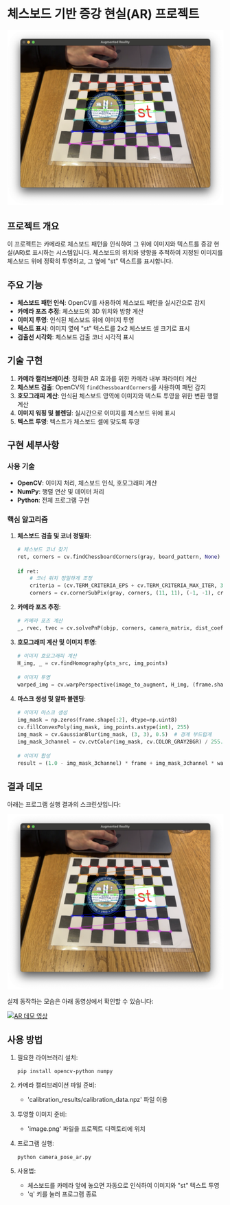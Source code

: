# 체스보드 기반 증강 현실(AR) 프로젝트

![AR 데모 이미지](screenshot.png)

## 프로젝트 개요

이 프로젝트는 카메라로 체스보드 패턴을 인식하여 그 위에 이미지와 텍스트를 증강 현실(AR)로 표시하는 시스템입니다. 체스보드의 위치와 방향을 추적하여 지정된 이미지를 체스보드 위에 정확히 투영하고, 그 옆에 "st" 텍스트를 표시합니다.

## 주요 기능

- **체스보드 패턴 인식**: OpenCV를 사용하여 체스보드 패턴을 실시간으로 감지
- **카메라 포즈 추정**: 체스보드의 3D 위치와 방향 계산
- **이미지 투영**: 인식된 체스보드 위에 이미지 투영
- **텍스트 표시**: 이미지 옆에 "st" 텍스트를 2x2 체스보드 셀 크기로 표시
- **검출선 시각화**: 체스보드 검출 코너 시각적 표시

## 기술 구현

1. **카메라 캘리브레이션**: 정확한 AR 효과를 위한 카메라 내부 파라미터 계산
2. **체스보드 검출**: OpenCV의 `findChessboardCorners`를 사용하여 패턴 감지
3. **호모그래피 계산**: 인식된 체스보드 영역에 이미지와 텍스트 투영을 위한 변환 행렬 계산
4. **이미지 워핑 및 블렌딩**: 실시간으로 이미지를 체스보드 위에 표시
5. **텍스트 투영**: 텍스트가 체스보드 셀에 맞도록 투영

## 구현 세부사항

### 사용 기술

- **OpenCV**: 이미지 처리, 체스보드 인식, 호모그래피 계산
- **NumPy**: 행렬 연산 및 데이터 처리
- **Python**: 전체 프로그램 구현

### 핵심 알고리즘

1. **체스보드 검출 및 코너 정밀화**:
   ```python
   # 체스보드 코너 찾기
   ret, corners = cv.findChessboardCorners(gray, board_pattern, None)
   
   if ret:
       # 코너 위치 정밀하게 조정
       criteria = (cv.TERM_CRITERIA_EPS + cv.TERM_CRITERIA_MAX_ITER, 30, 0.001)
       corners = cv.cornerSubPix(gray, corners, (11, 11), (-1, -1), criteria)
   ```

2. **카메라 포즈 추정**:
   ```python
   # 카메라 포즈 계산
   _, rvec, tvec = cv.solvePnP(objp, corners, camera_matrix, dist_coeffs)
   ```

3. **호모그래피 계산 및 이미지 투영**:
   ```python
   # 이미지 호모그래피 계산
   H_img, _ = cv.findHomography(pts_src, img_points)
   
   # 이미지 투영
   warped_img = cv.warpPerspective(image_to_augment, H_img, (frame.shape[1], frame.shape[0]))
   ```

4. **마스크 생성 및 알파 블렌딩**:
   ```python
   # 이미지 마스크 생성
   img_mask = np.zeros(frame.shape[:2], dtype=np.uint8)
   cv.fillConvexPoly(img_mask, img_points.astype(int), 255)
   img_mask = cv.GaussianBlur(img_mask, (3, 3), 0.5)  # 경계 부드럽게
   img_mask_3channel = cv.cvtColor(img_mask, cv.COLOR_GRAY2BGR) / 255.0
   
   # 이미지 합성
   result = (1.0 - img_mask_3channel) * frame + img_mask_3channel * warped_img
   ```

## 결과 데모

아래는 프로그램 실행 결과의 스크린샷입니다:

![AR 데모 이미지](screenshot.png)

실제 동작하는 모습은 아래 동영상에서 확인할 수 있습니다:

[![AR 데모 영상](video_thumbnail.png)](demo.mp4)

## 사용 방법

1. 필요한 라이브러리 설치:
   ```
   pip install opencv-python numpy
   ```

2. 카메라 캘리브레이션 파일 준비:
   - 'calibration_results/calibration_data.npz' 파일 이용

3. 투영할 이미지 준비:
   - 'image.png' 파일을 프로젝트 디렉토리에 위치

4. 프로그램 실행:
   ```
   python camera_pose_ar.py
   ```

5. 사용법:
   - 체스보드를 카메라 앞에 놓으면 자동으로 인식하여 이미지와 "st" 텍스트 투영
   - 'q' 키를 눌러 프로그램 종료
